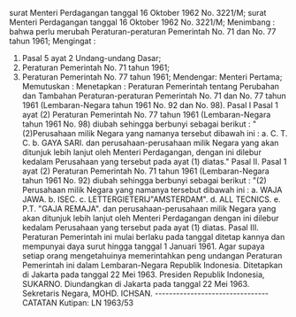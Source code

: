  surat Menteri Perdagangan tanggal 16 Oktober 1962 No. 3221/M; surat Menteri Perdagangan tanggal 16 Oktober 1962 No. 3221/M;
Menimbang :
 bahwa perlu merubah Peraturan-peraturan Pemerintah No. 71 dan No. 77 tahun 1961;
Mengingat :

1. Pasal 5 ayat 2 Undang-undang Dasar;
2. Peraturan Pemerintah No. 71 tahun 1961;
3. Peraturan Pemerintah No. 77 tahun 1961; Mendengar: Menteri Pertama; Memutuskan : Menetapkan : Peraturan Pemerintah tentang Perubahan dan Tambahan Peraturan-peraturan Pemerintah No. 71 dan No. 77 tahun 1961 (Lembaran-Negara tahun 1961 No. 92 dan No. 98). Pasal I Pasal 1 ayat (2) Peraturan Pemerintah No. 77 tahun 1961 (Lembaran-Negara tahun 1961 No. 98) diubah sehingga berbunyi sebagai berikut : "(2)Perusahaan milik Negara yang namanya tersebut dibawah ini :
a. C. T. C. b. GAYA SARI. dan perusahaan-perusahaan milik Negara yang akan ditunjuk lebih lanjut oleh Menteri Perdagangan, dengan ini dilebur kedalam Perusahaan yang tersebut pada ayat (1) diatas." Pasal II. Pasal 1 ayat (2) Peraturan Pemerintah No. 71 tahun 1961 (Lembaran-Negara tahun 1961 No. 92) diubah sehingga berbunyi sebagai berikut : "(2) Perusahaan milik Negara yang namanya tersebut dibawah ini :
a. WAJA JAWA. b. ISEC. c. LETTERGIETERIJ"AMSTERDAM". d. ALL TECNICS.
e. P.T. "GAJA REMAJA". dan perusahaan-perusahaan milik Negara yang akan ditunjuk lebih lanjut oleh Menteri Perdagangan dengan ini dilebur kedalam Perusahaan yang tersebut pada ayat (1) diatas. Pasal III. Peraturan Pemerintah ini mulai berlaku pada tanggal ditetap kannya dan mempunyai daya surut hingga tanggal 1 Januari 1961. Agar supaya setiap orang mengetahuinya memerintahkan peng undangan Peraturan Pemerintah ini dalam Lembaran-Negara Republik Indonesia. Ditetapkan di Jakarta pada tanggal 22 Mei 1963. Presiden Republik Indonesia, SUKARNO. Diundangkan di Jakarta pada tanggal 22 Mei 1963. Sekretaris Negara, MOHD. ICHSAN. -------------------------------- CATATAN Kutipan: LN 1963/53